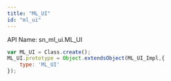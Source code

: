 ```yaml
---
title: "ML_UI"
id: "ml_ui"
---
```


API Name: sn_ml_ui.ML_UI

```js
var ML_UI = Class.create();
ML_UI.prototype = Object.extendsObject(ML_UI_Impl,{
	type: 'ML_UI'
});
```